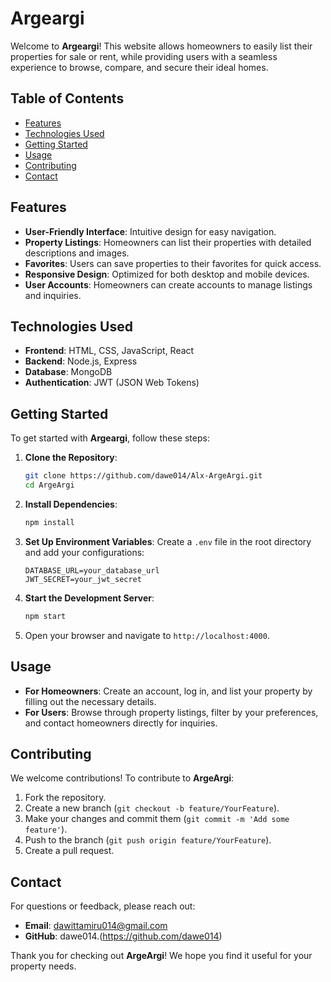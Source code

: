# Argeargi

Welcome to **Argeargi**! This website allows homeowners to easily list their properties for sale or rent, while providing users with a seamless experience to browse, compare, and secure their ideal homes.

## Table of Contents

- [Features](#features)
- [Technologies Used](#technologies-used)
- [Getting Started](#getting-started)
- [Usage](#usage)
- [Contributing](#contributing)
- [Contact](#contact)

## Features

- **User-Friendly Interface**: Intuitive design for easy navigation.
- **Property Listings**: Homeowners can list their properties with detailed descriptions and images.
- **Favorites**: Users can save properties to their favorites for quick access.
- **Responsive Design**: Optimized for both desktop and mobile devices.
- **User Accounts**: Homeowners can create accounts to manage listings and inquiries.

## Technologies Used

- **Frontend**: HTML, CSS, JavaScript, React
- **Backend**: Node.js, Express
- **Database**: MongoDB
- **Authentication**: JWT (JSON Web Tokens)
  
## Getting Started

To get started with **Argeargi**, follow these steps:

1. **Clone the Repository**:
   ```bash
   git clone https://github.com/dawe014/Alx-ArgeArgi.git
   cd ArgeArgi
   ```

2. **Install Dependencies**:
   ```bash
   npm install
   ```

3. **Set Up Environment Variables**:
   Create a `.env` file in the root directory and add your configurations:
   ```
   DATABASE_URL=your_database_url
   JWT_SECRET=your_jwt_secret
   ```

4. **Start the Development Server**:
   ```bash
   npm start
   ```

5. Open your browser and navigate to `http://localhost:4000`.

## Usage

- **For Homeowners**: Create an account, log in, and list your property by filling out the necessary details.
- **For Users**: Browse through property listings, filter by your preferences, and contact homeowners directly for inquiries.

## Contributing

We welcome contributions! To contribute to **ArgeArgi**:

1. Fork the repository.
2. Create a new branch (`git checkout -b feature/YourFeature`).
3. Make your changes and commit them (`git commit -m 'Add some feature'`).
4. Push to the branch (`git push origin feature/YourFeature`).
5. Create a pull request.


## Contact

For questions or feedback, please reach out:

- **Email**: dawittamiru014@gmail.com
- **GitHub**: dawe014.(https://github.com/dawe014)

Thank you for checking out **ArgeArgi**! We hope you find it useful for your property needs.
